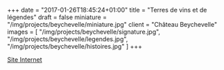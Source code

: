 +++
date = "2017-01-26T18:45:24+01:00"
title = "Terres de vins et de légendes"
draft = false
miniature = "/img/projects/beychevelle/miniature.jpg"
client = "Château Beychevelle"
images = [
  "/img/projects/beychevelle/signature.jpg",
  "/img/projects/beychevelle/legendes.jpg",
  "/img/projects/beychevelle/histoires.jpg"
]
+++

[Site Internet](http://beychevelle.com/)
